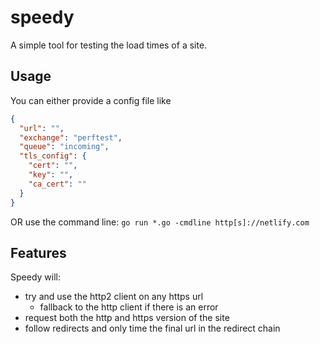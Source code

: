 # speedy
A simple tool for testing the load times of a site.

## Usage
You can either provide a config file like
``` json
{
  "url": "",
  "exchange": "perftest",
  "queue": "incoming",
  "tls_config": {
    "cert": "",
    "key": "",
    "ca_cert": ""
  }
}
```

OR use the command line: `go run *.go -cmdline http[s]://netlify.com`

## Features
Speedy will:
- try and use the http2 client on any https url
  -  fallback to the http client if there is an error
- request both the http and https version of the site
- follow redirects and only time the final url in the redirect chain
